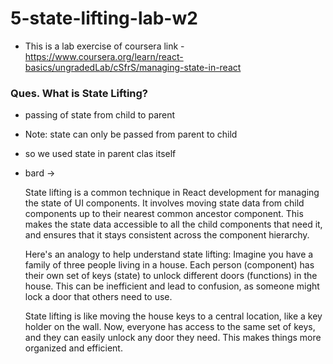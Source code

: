 # 5-state-lifting-lab-w2

- This is a lab exercise of coursera link - https://www.coursera.org/learn/react-basics/ungradedLab/cSfrS/managing-state-in-react

### Ques. What is State Lifting?

- passing of state from child to parent
- Note: state can only be passed from parent to child
- so we used state in parent clas itself
- bard ->

  State lifting is a common technique in React development for managing the state of UI components. It involves moving state data from child components up to their nearest common ancestor component. This makes the state data accessible to all the child components that need it, and ensures that it stays consistent across the component hierarchy.

  Here's an analogy to help understand state lifting: Imagine you have a family of three people living in a house. Each person (component) has their own set of keys (state) to unlock different doors (functions) in the house. This can be inefficient and lead to confusion, as someone might lock a door that others need to use.

  State lifting is like moving the house keys to a central location, like a key holder on the wall. Now, everyone has access to the same set of keys, and they can easily unlock any door they need. This makes things more organized and efficient.
